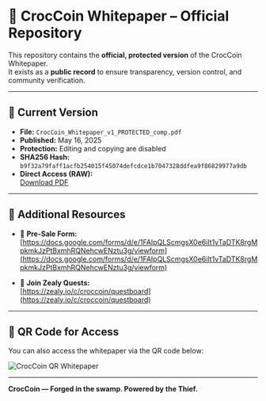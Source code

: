 # 🐊 CrocCoin Whitepaper – Official Repository

This repository contains the **official, protected version** of the CrocCoin Whitepaper.  
It exists as a **public record** to ensure transparency, version control, and community verification.

---

## 📄 Current Version

- **File:** `CrocCoin_Whitepaper_v1_PROTECTED_comp.pdf`  
- **Published:** May 16, 2025  
- **Protection:** Editing and copying are disabled  
- **SHA256 Hash:** `b9f32a79faff1acfb254015f45074defcdce1b7047328ddfea9f86829977a9db`  
- **Direct Access (RAW):**  
  [Download PDF](https://github.com/CrocCoin-git/croccoin-whitepaper/raw/main/CrocCoin_Whitepaper_v1_PROTECTED_comp.pdf)

---

## 🔗 Additional Resources

- 📝 **Pre-Sale Form:**  
  [https://docs.google.com/forms/d/e/1FAIpQLScmgsX0e6iIt1vTaDTK8rgMpkmkJzPtBxmhRQNehcwENztu3g/viewform](https://docs.google.com/forms/d/e/1FAIpQLScmgsX0e6iIt1vTaDTK8rgMpkmkJzPtBxmhRQNehcwENztu3g/viewform)

- 🎯 **Join Zealy Quests:**  
  [https://zealy.io/c/croccoin/questboard](https://zealy.io/c/croccoin/questboard)

---

## 🧬 QR Code for Access

You can also access the whitepaper via the QR code below:

![CrocCoin QR Whitepaper](./croccoin_whitepaper_qr_FINAL_UPDATED.png)

---

**CrocCoin — Forged in the swamp. Powered by the Thief.**
